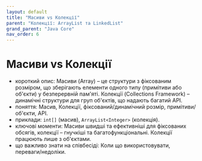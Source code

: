 ```yaml
---
layout: default
title: "Масиви vs Колекції"
parent: "Колекції: ArrayList та LinkedList"
grand_parent: "Java Core"
nav_order: 6
---
```


# Масиви vs Колекції

*   короткий опис: Масиви (Array) – це структури з фіксованим розміром, що зберігають елементи одного типу (примітиви або об'єкти) у безперервній пам'яті. Колекції (Collections Framework) – динамічні структури для груп об'єктів, що надають багатий API.
*   поняття: Масив, Колекції, фіксований/динамічний розмір, примітиви/об'єкти, API.
*   приклади: `int[]` (масив), `ArrayList<Integer>` (колекція).
*   ключові моменти: Масиви швидші та ефективніші для фіксованих обсягів, колекції – гнучкіші та багатофункціональні. Колекції працюють лише з об'єктами.
*   що важливо знати на співбесіді: Коли що використовувати, переваги/недоліки.
